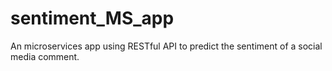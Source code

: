 # sentiment_MS_app
An microservices app using RESTful API to predict the sentiment of a social media comment. 
